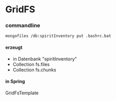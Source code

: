 GridFS
======

### commandline
`mongofiles /db:spiritInventory put .bashrc.bat`

#### erzeugt
- in Datenbank "spiritInventory"
- Collection fs.files
- Collection fs.chunks

#### in Spring
GridFsTemplate
`
`